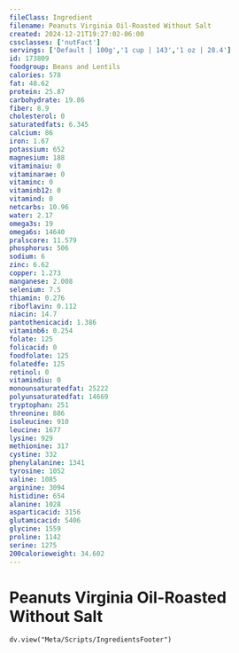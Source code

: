 ```yaml
---
fileClass: Ingredient
filename: Peanuts Virginia Oil-Roasted Without Salt
created: 2024-12-21T19:27:02-06:00
cssclasses: ['nutFact']
servings: ['Default | 100g','1 cup | 143','1 oz | 28.4']
id: 173809
foodgroup: Beans and Lentils
calories: 578
fat: 48.62
protein: 25.87
carbohydrate: 19.86
fiber: 8.9
cholesterol: 0
saturatedfats: 6.345
calcium: 86
iron: 1.67
potassium: 652
magnesium: 188
vitaminaiu: 0
vitaminarae: 0
vitaminc: 0
vitaminb12: 0
vitamind: 0
netcarbs: 10.96
water: 2.17
omega3s: 19
omega6s: 14640
pralscore: 11.579
phosphorus: 506
sodium: 6
zinc: 6.62
copper: 1.273
manganese: 2.008
selenium: 7.5
thiamin: 0.276
riboflavin: 0.112
niacin: 14.7
pantothenicacid: 1.386
vitaminb6: 0.254
folate: 125
folicacid: 0
foodfolate: 125
folatedfe: 125
retinol: 0
vitamindiu: 0
monounsaturatedfat: 25222
polyunsaturatedfat: 14669
tryptophan: 251
threonine: 886
isoleucine: 910
leucine: 1677
lysine: 929
methionine: 317
cystine: 332
phenylalanine: 1341
tyrosine: 1052
valine: 1085
arginine: 3094
histidine: 654
alanine: 1028
asparticacid: 3156
glutamicacid: 5406
glycine: 1559
proline: 1142
serine: 1275
200calorieweight: 34.602
---
```


# Peanuts Virginia Oil-Roasted Without Salt

```dataviewjs
dv.view("Meta/Scripts/IngredientsFooter")
```